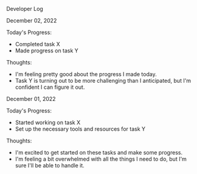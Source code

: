 Developer Log

December 02, 2022

Today's Progress:
- Completed task X
- Made progress on task Y

Thoughts:
- I'm feeling pretty good about the progress I made today.
- Task Y is turning out to be more challenging than I anticipated, but I'm confident I can figure it out.

December 01, 2022

Today's Progress:
- Started working on task X
- Set up the necessary tools and resources for task Y

Thoughts:
- I'm excited to get started on these tasks and make some progress.
- I'm feeling a bit overwhelmed with all the things I need to do, but I'm sure I'll be able to handle it.
